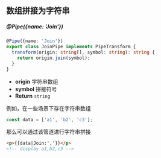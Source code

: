 ## 数组拼接为字符串

##### @Pipe({name: 'Join'})

```typescript
@Pipe({name: 'Join'})
export class JoinPipe implements PipeTransform {
  transform(origin: string[], symbol: string): string {
    return origin.join(symbol);
  }
}
```

- **origin** 字符串数组
- **symbol** 拼接符号
- **Return** `string`

例如，在一些场景下存在字符串数组

```typescript
const data = ['a1', 'b2', 'c3'];
```

那么可以通过该管道进行字符串拼接

```html
<p>{{data|Join:','}}</p>
<!-- display a1,b2,c3 -->
```